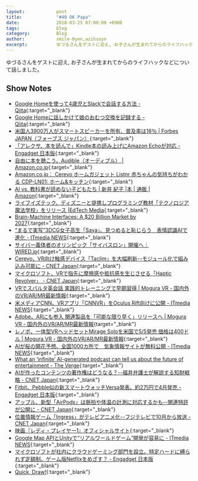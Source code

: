 ```yaml
---
layout:            post
title:             "#40 OK Papa"
date:              2018-03-25 07:00:00 +0900
tags:              blog
category:          Blog
author:            smile-0yen,azihsoyn
excerpt:           ゆづるさんをゲストに迎え, お子さんが生まれてからのライフハックなどについて話しました。
---
```

ゆづるさんをゲストに迎え, お子さんが生まれてからのライフハックなどについて話しました。

## Show Notes
- [Google Homeを使って4歳児とSlackで会話する方法 \- Qiita](https://qiita.com/ikasamah/items/477464d32f15acf04593){:target="_blank"}
- [Google Homeに話しかけて娘のおむつ交換を記録する \- Qiita](https://qiita.com/rechiba3/items/ef163b0fc21b37e869ef){:target="_blank"}
- [米国人3900万人がスマートスピーカーを所有、普及率は16％ \| Forbes JAPAN（フォーブス ジャパン）](https://forbesjapan.com/articles/detail/19330){:target="_blank"}
- [「アレクサ、本を読んで」Kindle本の読み上げにAmazon Echoが対応 \- Engadget 日本版](https://japanese.engadget.com/2018/02/21/kindle-amazon-echo/){:target="_blank"}
- [自由に本を聴こう。Audible（オーディブル） \| Amazon\.co\.jp](https://www.amazon.co.jp/Audible-%E3%82%AA%E3%83%BC%E3%83%87%E3%82%A3%E3%82%AA%E3%83%96%E3%83%83%E3%82%AF/b?ie=UTF8&node=3479195051){:target="_blank"}
- [Amazon\.co\.jp： Cerevo ホームガジェット Listnr 赤ちゃんの気持ちがわかる CDP\-LN01: ホーム&キッチン](https://www.amazon.co.jp/dp/B01FUHLCAO/?coliid=I2LDRRZS3ORDGV&colid=OSBKD5AA608O&psc=0&ref_=lv_ov_lig_dp_it){:target="_blank"}
- [AI vs\. 教科書が読めない子どもたち \| 新井 紀子 \|本 \| 通販 \| Amazon](https://www.amazon.co.jp/AI-vs-%E6%95%99%E7%A7%91%E6%9B%B8%E3%81%8C%E8%AA%AD%E3%82%81%E3%81%AA%E3%81%84%E5%AD%90%E3%81%A9%E3%82%82%E3%81%9F%E3%81%A1-%E6%96%B0%E4%BA%95-%E7%B4%80%E5%AD%90/dp/4492762396/ref=sr_1_1?s=books&ie=UTF8&qid=1521919832&sr=1-1&keywords=%E6%96%B0%E4%BA%95%E7%B4%80%E5%AD%90){:target="_blank"}
- [ライフイズテック、ディズニーと提携しプログラミング教材「テクノロジア魔法学校」をリリース \|EdTech Media](http://edtech-media.com/2018/03/07/lifeistech-disney/){:target="_blank"}
- [Brain\-Machine Interfaces: A $20 Billion Market by 2027](https://www.enterprisetech.com/2018/03/11/brain-machine-interfaces-a-20-billion-market-by-2027/){:target="_blank"}
- [“まるで実写”3DCG女子高生「Saya」、見つめると恥じらう　表情認識AIで進化 \- ITmedia NEWS](http://www.itmedia.co.jp/news/articles/1803/09/news090.html){:target="_blank"}
- [サイバー義体者のオリンピック「サイバスロン」開催へ｜WIRED\.jp](https://wired.jp/2014/03/28/cybathlon/){:target="_blank"}
- [Cerevo、VR向け触感デバイス「Taclim」を大幅刷新\-\-モジュール化で組み込み可能に \- CNET Japan](https://japan.cnet.com/article/35112881/){:target="_blank"}
- [マイクロソフト、VRで指先に摩擦感や抵抗感を生じさせる「Haptic Revolver」 \- CNET Japan](https://japan.cnet.com/article/35116051/){:target="_blank"}
- [VRでスパルタ英会話 実践的トレーニングで早期習得 \| Mogura VR \- 国内外のVR/AR/MR最新情報](http://www.moguravr.com/spartan-english-vr/){:target="_blank"}
- [米メディアCNN、VRアプリ「CNNVR」をOculus Rift向けに公開 \- ITmedia NEWS](http://www.itmedia.co.jp/news/articles/1803/16/news067.html){:target="_blank"}
- [Adobe、ARにも参入 関連製品を「可能な限り早く」リリースへ \| Mogura VR \- 国内外のVR/AR/MR最新情報](http://www.moguravr.com/adobe-ar/){target="_blank"}
- [レノボ、一体型VRヘッドセットMirage Soloを米国で5/5発売 価格は400ドル \| Mogura VR \- 国内外のVR/AR/MR最新情報](http://www.moguravr.com/mirage-solo-2/){:target="_blank"}
- [AIが桜の開花予想、全国1000カ所で　気象情報サイトが無料公開 \- ITmedia NEWS](http://www.itmedia.co.jp/news/articles/1803/16/news091.html){:target="_blank"}
- [What an ‘infinite’ AI\-generated podcast can tell us about the future of entertainment \- The Verge](https://www.theverge.com/2018/3/11/17099578/ai-generated-podcast-procedural-storytelling-art-sheldon-county){:target="_blank"}
- [AIが作ったコンテンツの著作権はどうなる？\-\-福井弁護士が解説する知財戦略 \- CNET Japan](https://japan.cnet.com/article/35115900/){:target="_blank"}
- [Fitbit、Pebble似の新スマートウォッチVersa発表。約2万円で4月発売 \- Engadget 日本版](https://japanese.engadget.com/2018/03/14/fitbit-pebble-versa-2-4/){:target="_blank"}
- [アップル、新型「AirPods」は脈拍や体温の計測に対応するかも\-\-関連特許が公開に \- CNET Japan](https://japan.cnet.com/article/35115712/){:target="_blank"}
- [位置情報ゲーム「Ingress」がテレビアニメ化\-\-フジテレビで10月から放送 \- CNET Japan](https://japan.cnet.com/article/35115932/){:target="_blank"}
- [映画『レディ・プレイヤー1』オフィシャルサイト](http://wwws.warnerbros.co.jp/readyplayerone/){:target="_blank"}
- [Google Map APIとUnityで“リアルワールドゲーム”開発が容易に \- ITmedia NEWS](http://www.itmedia.co.jp/news/articles/1803/15/news061.html){:target="_blank"}
- [マイクロソフトが社内にクラウドゲーミング部門を設立。特定ハードに縛られず定額制、ゲーム版Netflixをめざす？ \- Engadget 日本版](https://japanese.engadget.com/2018/03/16/netflix/){:target="_blank"}
- [Quick, Draw\!](https://quickdraw.withgoogle.com/){:target="_blank"}

